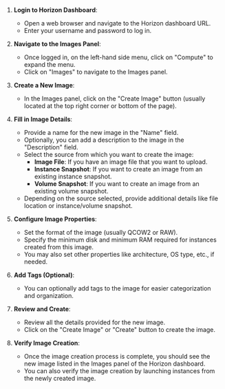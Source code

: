 1. **Login to Horizon Dashboard**:
    
    - Open a web browser and navigate to the Horizon dashboard URL.
    - Enter your username and password to log in.
2. **Navigate to the Images Panel**:
    
    - Once logged in, on the left-hand side menu, click on "Compute"  to expand the menu.
    - Click on "Images" to navigate to the Images panel.
3. **Create a New Image**:
    
    - In the Images panel, click on the "Create Image" button (usually located at the top right corner or bottom of the page).
4. **Fill in Image Details**:
    - Provide a name for the new image in the "Name" field.
    - Optionally, you can add a description to the image in the "Description" field.
    - Select the source from which you want to create the image:
        - **Image File**: If you have an image file that you want to upload.
        - **Instance Snapshot**: If you want to create an image from an existing instance snapshot.
        - **Volume Snapshot**: If you want to create an image from an existing volume snapshot.
    - Depending on the source selected, provide additional details like file location or instance/volume snapshot.
5. **Configure Image Properties**:
    
    - Set the format of the image (usually QCOW2 or RAW).
    - Specify the minimum disk and minimum RAM required for instances created from this image.
    - You may also set other properties like architecture, OS type, etc., if needed.
6. **Add Tags (Optional)**:
    
    - You can optionally add tags to the image for easier categorization and organization.
7. **Review and Create**:
    
    - Review all the details provided for the new image.
    - Click on the "Create Image" or "Create" button to create the image.

8. **Verify Image Creation**:
    - Once the image creation process is complete, you should see the new image listed in the Images panel of the Horizon dashboard.
    - You can also verify the image creation by launching instances from the newly created image.